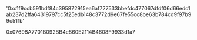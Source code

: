 

'0xc1f9ccb591bdf84c395872915ea6af727533bbefdc477067dfdf06d66edc1ab237d2ffa64319797cc5f25edb148c3772d9e67fe55cc8be63b784cd9f97b99c511b'

0x0769BA7701B092BB4e860E2114B4608F9933d1a7